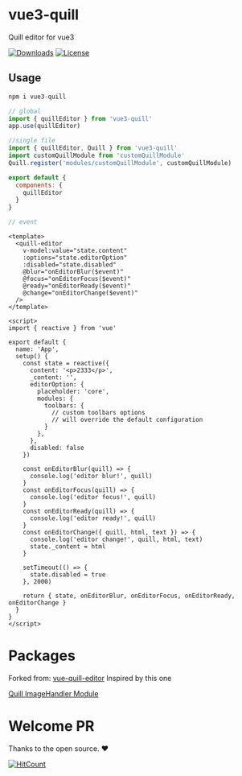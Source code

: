 # vue3-quill
Quill editor for vue3  

<p lign="left">
  <a href="https://npmcharts.com/compare/vue3-quill?minimal=true"><img src="https://img.shields.io/npm/dm/vue3-quill.svg?sanitize=true" alt="Downloads"></a>
  <a href="https://www.npmjs.com/package/vue3-quill"><img src="https://img.shields.io/npm/l/vue3-quill.svg?sanitize=true" alt="License"></a>
</>


## Usage

```javascript
npm i vue3-quill
```

```javascript
// global
import { quillEditor } from 'vue3-quill'
app.use(quillEditor)

//single file
import { quillEditor, Quill } from 'vue3-quill'
import customQuillModule from 'customQuillModule'
Quill.register('modules/customQuillModule', customQuillModule)

export default {
  components: {
    quillEditor
  }
}

// event

```

```vue
<template>
  <quill-editor
    v-model:value="state.content"
    :options="state.editorOption"
    :disabled="state.disabled"
    @blur="onEditorBlur($event)"
    @focus="onEditorFocus($event)"
    @ready="onEditorReady($event)"
    @change="onEditorChange($event)"
  />
</template>

<script>
import { reactive } from 'vue'

export default {
  name: 'App',
  setup() {
    const state = reactive({
      content: '<p>2333</p>',
      _content: '',
      editorOption: {
        placeholder: 'core',
        modules: {
          toolbars: {
            // custom toolbars options
            // will override the default configuration
          }
        },
      },
      disabled: false
    })

    const onEditorBlur(quill) => {
      console.log('editor blur!', quill)
    }
    const onEditorFocus(quill) => {
      console.log('editor focus!', quill)
    }
    const onEditorReady(quill) => {
      console.log('editor ready!', quill)
    }
    const onEditorChange({ quill, html, text }) => {
      console.log('editor change!', quill, html, text)
      state._content = html
    }

    setTimeout(() => {
      state.disabled = true
    }, 2000)

    return { state, onEditorBlur, onEditorFocus, onEditorReady, onEditorChange }
  }
}
</script>
```


# Packages
Forked from: [vue-quill-editor](https://github.com/surmon-china/vue-quill-editor)  Inspired by this one

[Quill ImageHandler Module](https://www.npmjs.com/package/quill-image-uploader)

# Welcome PR  
Thanks to the open source. :heart:  

[![HitCount](http://hits.dwyl.com/flyween/vue3-quill.svg)](http://hits.dwyl.com/flyween/vue3-quill)